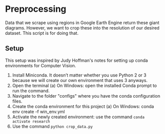 # Preprocessing

Data that we scrape using regions in Google Earth Engine return these giant diagrams. However, we want to crop these into the resolution of our desired dataset. This script is for doing that. 

## Setup 
This setup was inspired by Judy Hoffman's notes for setting up conda environments for Computer Vision.

1. Install Miniconda. It doesn’t matter whether you use Python 2 or 3 because we will create our own
environment that uses 3 anyways.
2. Open the terminal
    (a) On Windows: open the installed Conda prompt to run the command.
1. Navigate to the folder "configs" where you have the conda configuration files.
2. Create the conda environment for this project
    (a) On Windows: conda env create -f win_env.yml
3. Activate the newly created environment: use the command `conda activate research`
4. Use the command `python crop_data.py`